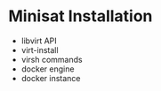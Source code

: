 # Minisat Installation
+ libvirt API
+ virt-install
+ virsh commands
+ docker engine
+ docker instance
